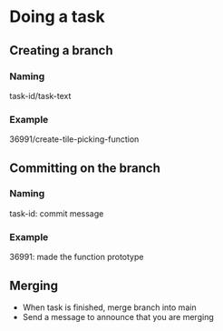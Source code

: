 # Doing a task
## Creating a branch
### Naming
task-id/task-text
### Example
36991/create-tile-picking-function
## Committing on the branch
### Naming
task-id: commit message
### Example
36991: made the function prototype
## Merging
* When task is finished, merge branch into main
* Send a message to announce that you are merging

